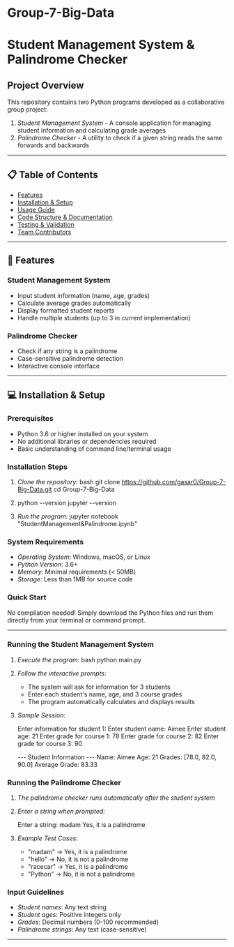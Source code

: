 # Group-7-Big-Data
# Student Management System & Palindrome Checker

## Project Overview
This repository contains two Python programs developed as a collaborative group project:
1. *Student Management System* - A console application for managing student information and calculating grade averages
2. *Palindrome Checker* - A utility to check if a given string reads the same forwards and backwards

---

## 📋 Table of Contents
- [Features](#features)
- [Installation & Setup](#installation--setup)
- [Usage Guide](#usage-guide)
- [Code Structure & Documentation](#code-structure--documentation)
- [Testing & Validation](#testing--validation)
- [Team Contributors](#team-contributors)

---

## 🚀 Features

### Student Management System
- Input student information (name, age, grades)
- Calculate average grades automatically
- Display formatted student reports
- Handle multiple students (up to 3 in current implementation)

### Palindrome Checker
- Check if any string is a palindrome
- Case-sensitive palindrome detection
- Interactive console interface

---

## 💻 Installation & Setup

### Prerequisites
- Python 3.6 or higher installed on your system
- No additional libraries or dependencies required
- Basic understanding of command line/terminal usage

### Installation Steps
1. *Clone the repository:*
   bash
   git clone https://github.com/gasar0/Group-7-Big-Data.git
   cd Group-7-Big-Data
   

2. python --version
   jupyter --version
   

3. *Run the program:*
    jupyter notebook "StudentManagement&Palindrome.ipynb"
   

### System Requirements
- *Operating System*: Windows, macOS, or Linux
- *Python Version*: 3.6+
- *Memory*: Minimal requirements (< 50MB)
- *Storage*: Less than 1MB for source code

### Quick Start
No compilation needed! Simply download the Python files and run them directly from your terminal or command prompt.

---

### Running the Student Management System

1. *Execute the program:*
   bash
   python main.py
   

2. *Follow the interactive prompts:*
   - The system will ask for information for 3 students
   - Enter each student's name, age, and 3 course grades
   - The program automatically calculates and displays results

3. *Sample Session:*
   
   Enter information for student 1:
   Enter student name: Aimee
   Enter student age: 21
   Enter grade for course 1: 78
   Enter grade for course 2: 82
   Enter grade for course 3: 90
   
   --- Student Information ---
   Name: Aimee
   Age: 21
   Grades: [78.0, 82.0, 90.0]
   Average Grade: 83.33
   

### Running the Palindrome Checker

1. *The palindrome checker runs automatically after the student system*

2. *Enter a string when prompted:*
   
   Enter a string: madam
   Yes, it is a palindrome
   

3. *Example Test Cases:*
   - "madam" → Yes, it is a palindrome
   - "hello" → No, it is not a palindrome
   - "racecar" → Yes, it is a palindrome
   - "Python" → No, it is not a palindrome

### Input Guidelines
- *Student names*: Any text string
- *Student ages*: Positive integers only
- *Grades*: Decimal numbers (0-100 recommended)
- *Palindrome strings*: Any text (case-sensitive)

---

